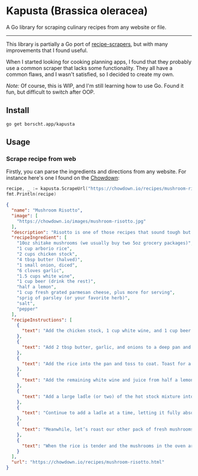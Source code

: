 # Kapusta (Brassica oleracea)

A Go library for scraping culinary recipes from any website or file.

---

This library is partially a Go port of [recipe-scrapers](https://github.com/hhursev/recipe-scrapers/),
but with many improvements that I found useful.

When I started looking for cooking planning apps, I found that they probably use a common scraper that
lacks some functionality. They all have a common flaws, and I wasn't satisfied, so I decided to create my own.

_Note:_ Of course, this is WIP, and I'm still learning how to use Go. Found it fun, but difficult to switch after OOP.

## Install

```
go get borscht.app/kapusta
```

## Usage

### Scrape recipe from web

Firstly, you can parse the ingredients and directions from any website. For instance here's one I found on the [Chowdown](https://chowdown.io/recipes/mushroom-risotto.html):

```go
recipe, _ := kapusta.ScrapeUrl("https://chowdown.io/recipes/mushroom-risotto.html")
fmt.Println(recipe)
```
```json
{
  "name": "Mushroom Risotto",
  "image": [
    "https://chowdown.io/images/mushroom-risotto.jpg"
  ],
  "description": "Risotto is one of those recipes that sound tough but really isn’t that tricky (but is totally tasty). This recipe is a mash between a Jamie Oliver method and a Tasty 101 video. Jamie asked for dried mushrooms (proved to be hard to find and expensive here) and Tasty didn’t have enough mushroom punch (so we added back the roasted topper). The best of both worlds, and easier than I’ve previously imagined!",
  "recipeIngredient": [
    "10oz shitake mushrooms (we usually buy two 5oz grocery packages)",
    "1 cup arborio rice",
    "2 cups chicken stock",
    "4 tbsp butter (halved)",
    "1 small onion, diced",
    "6 cloves garlic",
    "1.5 cups white wine",
    "1 cup beer (drink the rest)",
    "half a lemon",
    "1 cup fresh grated parmesan cheese, plus more for serving",
    "sprig of parsley (or your favorite herb)",
    "salt",
    "pepper"
  ],
  "recipeInstructions": [
    {
      "text": "Add the chicken stock, 1 cup white wine, and 1 cup beer to a stock pock and bring to a simmer (4 cups total). Reduce heat or set aside."
    },
    {
      "text": "Add 2 tbsp butter, garlic, and onions to a deep pan and cook until translucent (a couple minutes). Add one package (or half) of your mushrooms and cook down. Salt and pepper to taste (small dash of salt, hearty crack of pepper for me, please)."
    },
    {
      "text": "Add the rice into the pan and toss to coat. Toast for a few minutes."
    },
    {
      "text": "Add the remaining white wine and juice from half a lemon to deglaze the pan, scraping up all the good bits."
    },
    {
      "text": "Add a large ladle (or two) of the hot stock mixture into the rice pan. Here’s where we get patient. Cook the stock down (near dry) before adding another ladle. Repeat."
    },
    {
      "text": "Continue to add a ladle at a time, letting it fully absord while stirring, until the stock is gone or the rice is tender. Fair game to taste the rice a few times in search of the perfect tenderness."
    },
    {
      "text": "Meanwhile, let’s roast our other pack of fresh mushrooms. Get the remaining half on a sheet pan and under a 450° broiler. Keep an eye on them but cook til crispy and brown on the edges."
    },
    {
      "text": "When the rice is tender and the mushrooms in the oven are crisp, stir your parmesan and remaining 2tbps butter into the rice. Plate your risotto and top with our roasted mushrooms, our herb, more parmesan, and a crack of black pepper."
    }
  ],
  "url": "https://chowdown.io/recipes/mushroom-risotto.html"
}

```
